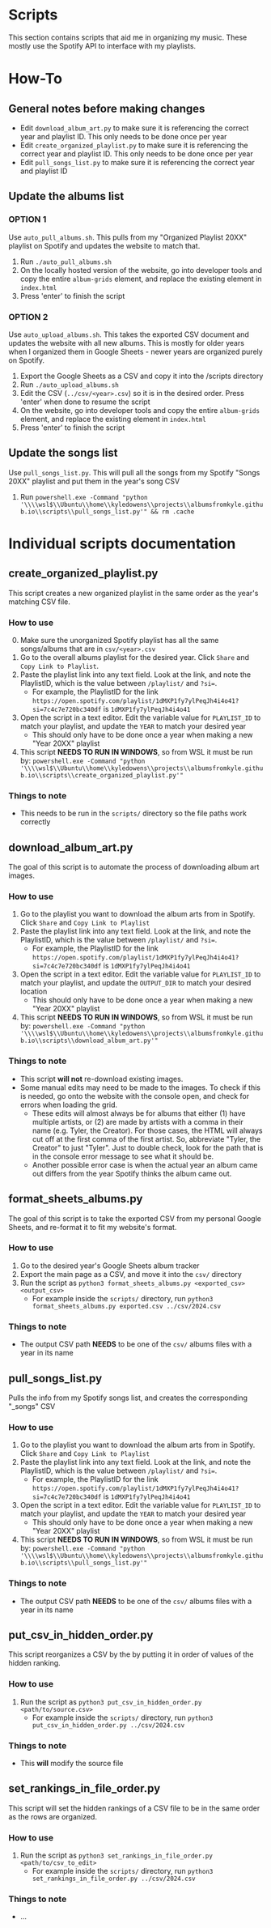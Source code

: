 # Scripts
This section contains scripts that aid me in organizing my music. These mostly use the Spotify API to interface with my playlists.


# How-To
## General notes before making changes
* Edit `download_album_art.py` to make sure it is referencing the correct year and playlist ID. This only needs to be done once per year
* Edit `create_organized_playlist.py` to make sure it is referencing the correct year and playlist ID. This only needs to be done once per year
* Edit `pull_songs_list.py` to make sure it is referencing the correct year and playlist ID 


## Update the albums list
### OPTION 1
Use `auto_pull_albums.sh`. This pulls from my "Organized Playlist 20XX" playlist on Spotify and updates the website to match that.
1) Run `./auto_pull_albums.sh`
2) On the locally hosted version of the website, go into developer tools and copy the entire `album-grids` element, and replace the existing element in `index.html`
3) Press 'enter' to finish the script

### OPTION 2
Use `auto_upload_albums.sh`. This takes the exported CSV document and updates the website with all new albums. This is mostly for older years when I organized them in Google Sheets - newer years are organized purely on Spotify.
1) Export the Google Sheets as a CSV and copy it into the /scripts directory
2) Run `./auto_upload_albums.sh`
3) Edit the CSV (`../csv/<year>.csv`) so it is in the desired order. Press 'enter' when done to resume the script
4) On the website, go into developer tools and copy the entire `album-grids` element, and replace the existing element in `index.html`
5) Press 'enter' to finish the script


## Update the songs list
Use `pull_songs_list.py`. This will pull all the songs from my Spotify "Songs 20XX" playlist and put them in the year's song CSV
1) Run `powershell.exe -Command "python '\\\\wsl$\\Ubuntu\\home\\kyledowens\\projects\\albumsfromkyle.github.io\\scripts\\pull_songs_list.py'" && rm .cache`



<!-- ---------------------------------------------------------------------------------------- -->


# Individual scripts documentation
## create_organized_playlist.py
This script creates a new organized playlist in the same order as the year's matching CSV file.

### How to use
0) Make sure the unorganized Spotify playlist has all the same songs/albums that are in `csv/<year>.csv`
1) Go to the overall albums playlist for the desired year. Click `Share` and `Copy Link to Playlist`.
2) Paste the playlist link into any text field. Look at the link, and note the PlaylistID, which is the value between `/playlist/` and `?si=`. 
    - For example, the PlaylistID for the link `https://open.spotify.com/playlist/1dMXP1fy7ylPeqJh4i4o41?si=7c4c7e720bc340df` is `1dMXP1fy7ylPeqJh4i4o41`
3) Open the script in a text editor. Edit the variable value for `PLAYLIST_ID` to match your playlist, and update the `YEAR` to match your desired year
    - This should only have to be done once a year when making a new "Year 20XX" playlist
4) This script **NEEDS TO RUN IN WINDOWS**, so from WSL it must be run by: `powershell.exe -Command "python '\\\\wsl$\\Ubuntu\\home\\kyledowens\\projects\\albumsfromkyle.github.io\\scripts\\create_organized_playlist.py'"`


### Things to note
* This needs to be run in the `scripts/` directory so the file paths work correctly


<!-- ---------------------------------------------------------------------------------------- -->


## download_album_art.py
The goal of this script is to automate the process of downloading album art images.

### How to use
1) Go to the playlist you want to download the album arts from in Spotify. Click `Share` and `Copy Link to Playlist`
2) Paste the playlist link into any text field. Look at the link, and note the PlaylistID, which is the value between `/playlist/` and `?si=`. 
    - For example, the PlaylistID for the link `https://open.spotify.com/playlist/1dMXP1fy7ylPeqJh4i4o41?si=7c4c7e720bc340df` is `1dMXP1fy7ylPeqJh4i4o41`
3) Open the script in a text editor. Edit the variable value for `PLAYLIST_ID` to match your playlist, and update the `OUTPUT_DIR` to match your desired location
    - This should only have to be done once a year when making a new "Year 20XX" playlist
4) This script **NEEDS TO RUN IN WINDOWS**, so from WSL it must be run by: `powershell.exe -Command "python '\\\\wsl$\\Ubuntu\\home\\kyledowens\\projects\\albumsfromkyle.github.io\\scripts\\download_album_art.py'"`

### Things to note
* This script **will not** re-download existing images.
* Some manual edits may need to be made to the images. To check if this is needed, go onto the website with the console open, and check for errors when loading the grid.
    - These edits will almost always be for albums that either (1) have multiple artists, or (2) are made by artists with a comma in their name (e.g. Tyler, the Creator). For those cases, the HTML will always cut off at the first comma of the first artist. So, abbreviate "Tyler, the Creator" to just "Tyler". Just to double check, look for the path that is in the console error message to see what it should be.
    - Another possible error case is when the actual year an album came out differs from the year Spotify thinks the album came out.


<!-- ---------------------------------------------------------------------------------------- -->


## format_sheets_albums.py
The goal of this script is to take the exported CSV from my personal Google Sheets, and re-format it to fit my website's format.

### How to use
1) Go to the desired year's Google Sheets album tracker
2) Export the main page as a CSV, and move it into the `csv/` directory
4) Run the script as `python3 format_sheets_albums.py <exported_csv> <output_csv>`
    - For example inside the `scripts/` directory, run `python3 format_sheets_albums.py exported.csv ../csv/2024.csv`

### Things to note
* The output CSV path **NEEDS** to be one of the `csv/` albums files with a year in its name


<!-- ---------------------------------------------------------------------------------------- -->


## pull_songs_list.py
Pulls the info from my Spotify songs list, and creates the corresponding "_songs" CSV

### How to use
1) Go to the playlist you want to download the album arts from in Spotify. Click `Share` and `Copy Link to Playlist`
2) Paste the playlist link into any text field. Look at the link, and note the PlaylistID, which is the value between `/playlist/` and `?si=`. 
    - For example, the PlaylistID for the link `https://open.spotify.com/playlist/1dMXP1fy7ylPeqJh4i4o41?si=7c4c7e720bc340df` is `1dMXP1fy7ylPeqJh4i4o41`
3) Open the script in a text editor. Edit the variable value for `PLAYLIST_ID` to match your playlist, and update the `YEAR` to match your desired year
    - This should only have to be done once a year when making a new "Year 20XX" playlist
4) This script **NEEDS TO RUN IN WINDOWS**, so from WSL it must be run by: `powershell.exe -Command "python '\\\\wsl$\\Ubuntu\\home\\kyledowens\\projects\\albumsfromkyle.github.io\\scripts\\pull_songs_list.py'"`


### Things to note
* The output CSV path **NEEDS** to be one of the `csv/` albums files with a year in its name


<!-- ---------------------------------------------------------------------------------------- -->


## put_csv_in_hidden_order.py
This script reorganizes a CSV by the by putting it in order of values of the hidden ranking.

### How to use
1) Run the script as `python3 put_csv_in_hidden_order.py <path/to/source.csv>`
    - For example inside the `scripts/` directory, run `python3 put_csv_in_hidden_order.py ../csv/2024.csv`

### Things to note
* This **will** modify the source file


<!-- ---------------------------------------------------------------------------------------- -->


## set_rankings_in_file_order.py
This script will set the hidden rankings of a CSV file to be in the same order as the rows are organized.

### How to use
1) Run the script as `python3 set_rankings_in_file_order.py <path/to/csv_to_edit>`
    - For example inside the `scripts/` directory, run `python3 set_rankings_in_file_order.py ../csv/2024.csv`

### Things to note
* ...